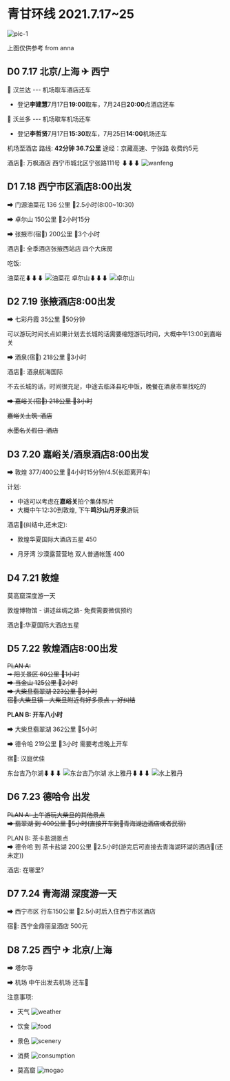 # 青甘环线 2021.7.17~25

![pic-1](./webwx-1.jpeg)

上图仅供参考 from anna

## D0 7.17 北京/上海 ✈ 西宁

🚗 汉兰达 --- 机场取车酒店还车  
- 登记**李建慧**7月17日**19:00**取车，7月24日**20:00**点酒店还车

🚗 沃兰多 --- 机场取车机场还车 
- 登记**李哲贤**7月17日**15:30**取车，7月25日**14:00**机场还车

机场至酒店 路线: **42分钟 36.7公里** 途经：京藏高速、宁张路 收费约5元

酒店🏬: 万枫酒店 西宁市城北区宁张路111号
⬇⬇⬇
![wanfeng](./wanfeng.jpeg)

## D1 7.18 西宁市区酒店8:00出发

➡ 门源油菜花 136 公里 🚗2.5小时(8:00~10:30)

➡ 卓尔山 150公里 🚗2小时15分 

➡ 张掖市(宿🏬) 200公里 🚗3个小时 

酒店🏬: 全季酒店张掖西站店 四个大床房

吃饭:

油菜花⬇⬇⬇
![油菜花](./youcaihua.jpeg)
卓尔山⬇⬇⬇
![卓尔山](./zhuoershan.jpeg)

## D2 7.19 张掖酒店8:00出发

➡ 七彩丹霞 35公里 🚗50分钟 

可以游玩时间长点如果计划去长城的话需要缩短游玩时间，大概中午13:00到嘉峪关

➡ 酒泉(宿🏬)  218公里 🚗3小时

酒店🏬: 酒泉航海国际

不去长城的话，时间很充足，中途去临泽县吃中饭，晚餐在酒泉市里找吃的

~~➡ 嘉峪关(宿🏬) 218公里 🚗3小时~~ 

~~嘉峪关土筑-酒店~~ 

~~水墨名关假日-酒店~~ 

## D3 7.20 嘉峪关/酒泉酒店8:00出发

➡ 敦煌 377/400公里 🚗4小时15分钟/4.5(长距离开车)

计划: 
- 中途可以考虑在**嘉峪关**拍个集体照片
- 大概中午12:30到敦煌, 下午**鸣沙山月牙泉**游玩

酒店🏬(纠结中,还未定):

- 敦煌华夏国际大酒店五星 450 

- 月牙湾 沙漠露营营地 双人普通帐篷 400


## D4 7.21 敦煌 

莫高窟深度游一天

敦煌博物馆 - 讲述丝绸之路- 免费需要微信预约 

酒店🏬:华夏国际大酒店五星


## D5 7.22 敦煌酒店8:00出发

~~PLAN A:~~  
~~➡ 阳关景区 60公里 🚗1小时~~  
~~➡ 当金山 125公里 🚗2小时~~  
~~➡ 大柴旦翡翠湖 223公里 🚗3小时~~  
~~宿🏬:大柴旦镇 - 大柴旦附近有好多景点 ，好纠结~~

**PLAN B: 开车八小时**

➡ 大柴旦翡翠湖 362公里 🚗5小时

➡ 德令哈 219公里 🚗3小时  需要考虑晚上开车

宿🏬: 汉庭优佳

东台吉乃尔湖⬇⬇⬇
![东台吉乃尔湖](./jinaier.jpeg)
水上雅丹⬇⬇⬇
![水上雅丹](./yadan.jpeg)

## D6 7.23 德哈令 出发

~~PLAN A: 上午游玩大柴旦的其他景点~~  
~~➡ 翡翠湖 到 400公里 🚗5小时(直接开车到🏬青海湖边酒店或者民宿)~~

PLAN B: 茶卡盐湖景点  
➡ 德令哈 到 茶卡盐湖 200公里 🚗2.5小时(游完后可直接去青海湖环湖的酒店🏬(还未定))

酒店:  在哪里?


## D7 7.24 青海湖 深度游一天

➡ 西宁市区 行车150公里 🚗2.5小时后入住西宁市区酒店

宿🏬: 西宁金鼎丽呈酒店 500元


## D8 7.25 西宁 ✈ 北京/上海

➡ 塔尔寺 

➡ 机场 中午出发去机场 还车🚗


注意事项:
- 天气
![weather](./weather.jpg)

- 饮食
![food](./food.jpg)

- 景色
![scenery](./scenery.jpg)

- 消费
![consumption](./consumption.jpg)

- 莫高窟
![mogao](./mogao.jpg)